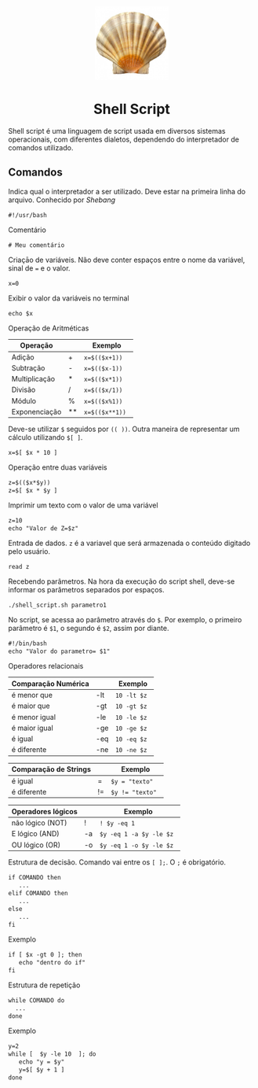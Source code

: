 <p align="center">
  <img src="00-logo.jpg" width="150">
<h1 align="center"> Shell Script </h1>
</p>

Shell script é uma linguagem de script usada em diversos sistemas operacionais, com diferentes dialetos, dependendo do interpretador de comandos utilizado. 

## Comandos

Indica qual o interpretador a ser utilizado. Deve estar na primeira linha do arquivo. Conhecido por *Shebang*
```shell
#!/usr/bash
```

Comentário

```shell
# Meu comentário
```

Criaçāo de variáveis. Não deve conter espaços entre o nome da variável, sinal de ```=``` e o valor.

```shell
x=0
```

Exibir o valor da variáveis no terminal

```shell
echo $x
```

Operação de Aritméticas

| Operação            |    | Exemplo |
|---------------------|----|---------|
| Adição              | +  |   ```x=$(($x+1)) ```      |
| Subtração           | -  |   ```x=$(($x-1)) ```       |
| Multiplicação       | *  |   ```x=$(($x*1)) ```       |
| Divisão             | /  |    ```x=$(($x/1)) ```      |
| Módulo              | %  |    ```x=$(($x%1)) ```      |
| Exponenciação       | ** |    ```x=$(($x**1)) ```      |

Deve-se utilizar ```$``` seguidos por ```(( ))```.
Outra maneira de representar um cálculo utilizando ```$[ ]```.

```shell
x=$[ $x * 10 ] 
```

Operação entre duas variáveis

```shell
z=$(($x*$y))
z=$[ $x * $y ]
```

Imprimir um texto com o valor de uma variável

```shell
z=10
echo "Valor de Z=$z"
```

Entrada de dados. ```z``` é a variavel que será armazenada o conteúdo digitado pelo usuário.

```shell
read z
```

Recebendo parâmetros. Na hora da execução do script shell, deve-se informar os parâmetros separados por espaços.

```shell
./shell_script.sh parametro1
```

No script, se acessa ao parâmetro através do ```$```. Por exemplo, o primeiro parâmetro é ```$1```, o segundo é ```$2```, assim por diante.

```shell
#!/bin/bash
echo "Valor do parametro= $1"
```
Operadores relacionais

| Comparação Numérica |     | Exemplo |
|---------------------|-----|---------|
| é menor que         | -lt |  ``` 10 -lt $z  ```    |
| é maior que         | -gt |  ``` 10 -gt $z  ```      |
| é menor igual       | -le |  ``` 10 -le $z  ```       |
| é maior igual       | -ge |  ``` 10 -ge $z  ```       |
| é igual             | -eq |  ``` 10 -eq $z  ```       |
| é diferente         | -ne |  ``` 10 -ne $z  ```       |

| Comparação de Strings |     | Exemplo |
|-----------------------|-----|---------|
| é igual               | = |  ``` $y = "texto"  ```    |
| é diferente           | != |  ``` $y != "texto"  ```      |

| Operadores lógicos    |     | Exemplo |
|-----------------------|-----|---------|
| não lógico (NOT)       | ! |  ``` ! $y -eq 1   ```    |
| E   lógico (AND)       | -a |  ``` $y -eq 1 -a $y -le $z  ```      |
| OU   lógico  (OR)      | -o |  ``` $y -eq 1 -o $y -le $z  ```      |


Estrutura de decisão. Comando vai entre os ```[ ];```. O ```;``` é obrigatório.

```shell
if COMANDO then
   ...
elif COMANDO then
   ...
else
   ...
fi
```

Exemplo

```shell
if [ $x -gt 0 ]; then
   echo "dentro do if"
fi
```

Estrutura de repetição

```shell
while COMANDO do
  ...
done
```

Exemplo

```shell
y=2
while [  $y -le 10  ]; do
   echo "y = $y"
   y=$[ $y + 1 ]
done
```
